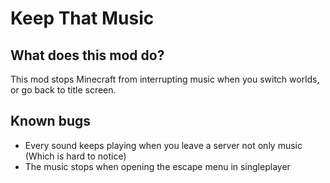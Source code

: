 # Keep That Music

## What does this mod do?
This mod stops Minecraft from interrupting music when you switch worlds, or go back to title screen.

## Known bugs
- Every sound keeps playing when you leave a server not only music (Which is hard to notice)
- The music stops when opening the escape menu in singleplayer